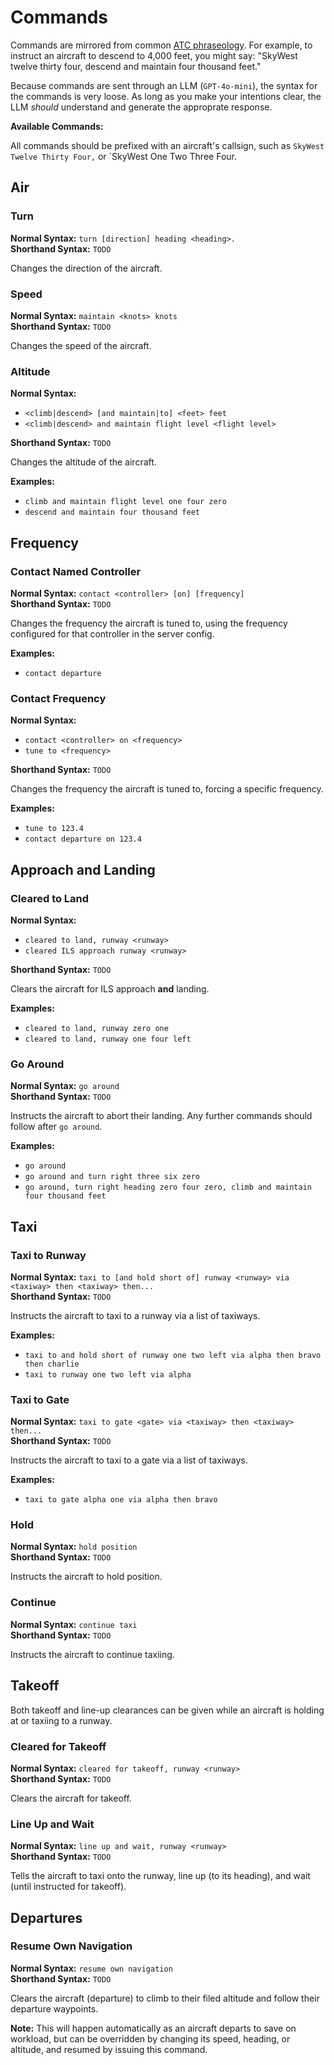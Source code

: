 # Commands

Commands are mirrored from common [ATC phraseology](https://wiki.flightgear.org/ATC_phraseology). For example, to instruct an aircraft to descend to 4,000 feet, you might say: "SkyWest twelve thirty four, descend and maintain four thousand feet."

Because commands are sent through an LLM (`GPT-4o-mini`), the syntax for the commands is very loose. As long as you make your intentions clear, the LLM _should_ understand and generate the approprate response.

**Available Commands:**

All commands should be prefixed with an aircraft's callsign, such as `SkyWest Twelve Thirty Four,` or `SkyWest One Two Three Four.

## Air

### Turn

**Normal Syntax:** `turn [direction] heading <heading>.`  
**Shorthand Syntax:** `TODO`

Changes the direction of the aircraft.

### Speed

**Normal Syntax:** `maintain <knots> knots`  
**Shorthand Syntax:** `TODO`

Changes the speed of the aircraft.

### Altitude

**Normal Syntax:**

- `<climb|descend> [and maintain|to] <feet> feet`
- `<climb|descend> and maintain flight level <flight level>`

**Shorthand Syntax:** `TODO`

Changes the altitude of the aircraft.

**Examples:**

- `climb and maintain flight level one four zero`
- `descend and maintain four thousand feet`

## Frequency

### Contact Named Controller

**Normal Syntax:** `contact <controller> [on] [frequency]`  
**Shorthand Syntax:** `TODO`

Changes the frequency the aircraft is tuned to, using the frequency configured for that controller in the server config.

**Examples:**

- `contact departure`

### Contact Frequency

**Normal Syntax:**

- `contact <controller> on <frequency>`
- `tune to <frequency>`

**Shorthand Syntax:** `TODO`

Changes the frequency the aircraft is tuned to, forcing a specific frequency.

**Examples:**

- `tune to 123.4`
- `contact departure on 123.4`

## Approach and Landing

### Cleared to Land

**Normal Syntax:**

- `cleared to land, runway <runway>`
- `cleared ILS approach runway <runway>`

**Shorthand Syntax:** `TODO`

Clears the aircraft for ILS approach **and** landing.

**Examples:**

- `cleared to land, runway zero one`
- `cleared to land, runway one four left`

### Go Around

**Normal Syntax:** `go around`  
**Shorthand Syntax:** `TODO`

Instructs the aircraft to abort their landing. Any further commands should follow after `go around`.

**Examples:**

- `go around`
- `go around and turn right three six zero`
- `go around, turn right heading zero four zero, climb and maintain four thousand feet`

## Taxi

### Taxi to Runway

**Normal Syntax:** `taxi to [and hold short of] runway <runway> via <taxiway> then <taxiway> then...`  
**Shorthand Syntax:** `TODO`

Instructs the aircraft to taxi to a runway via a list of taxiways.

**Examples:**

- `taxi to and hold short of runway one two left via alpha then bravo then charlie`
- `taxi to runway one two left via alpha`

### Taxi to Gate

**Normal Syntax:** `taxi to gate <gate> via <taxiway> then <taxiway> then...`  
**Shorthand Syntax:** `TODO`

Instructs the aircraft to taxi to a gate via a list of taxiways.

**Examples:**

- `taxi to gate alpha one via alpha then bravo`

### Hold

**Normal Syntax:** `hold position`  
**Shorthand Syntax:** `TODO`

Instructs the aircraft to hold position.

### Continue

**Normal Syntax:** `continue taxi`  
**Shorthand Syntax:** `TODO`

Instructs the aircraft to continue taxiing.

## Takeoff

Both takeoff and line-up clearances can be given while an aircraft is holding at or taxiing to a runway.

### Cleared for Takeoff

**Normal Syntax:** `cleared for takeoff, runway <runway>`  
**Shorthand Syntax:** `TODO`

Clears the aircraft for takeoff.

### Line Up and Wait

**Normal Syntax:** `line up and wait, runway <runway>`  
**Shorthand Syntax:** `TODO`

Tells the aircraft to taxi onto the runway, line up (to its heading), and wait (until instructed for takeoff).

## Departures

### Resume Own Navigation

**Normal Syntax:** `resume own navigation`  
**Shorthand Syntax:** `TODO`

Clears the aircraft (departure) to climb to their filed altitude and follow their departure waypoints.

**Note:** This will happen automatically as an aircraft departs to save on workload, but can be overridden by changing its speed, heading, or altitude, and resumed by issuing this command.

[^1]: Airwave combines the clearence procedures for approaches and landings such that they are interchangable. Once an aircraft is cleared for approach, it does not need to be cleared to land. Thus, the phraseology can be used where "cleared to land runway 22L" and "cleared ILS approach runway 22L" will mean the same thing.
